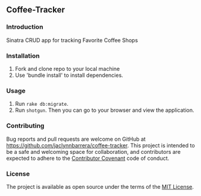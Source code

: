 
## Coffee-Tracker

### Introduction

Sinatra CRUD app for tracking Favorite Coffee Shops

### Installation

1. Fork and clone repo to your local machine
2. Use 'bundle install' to install dependencies.

### Usage

1. Run `rake db:migrate`.
2. Run `shotgun`. Then you can go to your browser and view the application.

### Contributing

Bug reports and pull requests are welcome on GitHub at https://github.com/jaclynnbarrera/coffee-tracker. 
This project is intended to be a safe and welcoming space for collaboration, and contributors are expected to adhere to the [Contributor Covenant](contributor-covenant.org) code of conduct.

### License

The project is available as open source under the terms of the [MIT License](http://opensource.org/licenses/MIT).
